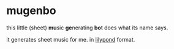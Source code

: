 # mugenbo

this little (sheet) **mu**sic **ge**nerating **bo**t does what its name says.

it generates sheet music for me. in [lilypond](https://lilypond.org/) format.




